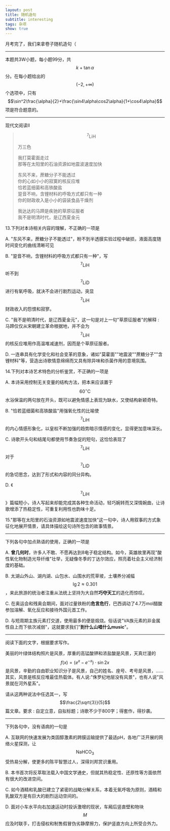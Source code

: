 ```yaml
---
layout: post
title: 随机造句
subtitle: interesting
tags: 杂项
show: true
---
```


月考完了，我们来拿卷子随机造句（

-----

本题共3W小题，每小题99分，共$$k+\tan\alpha$$分。在每小题给出的$$(-2,+\infty)$$个选项中，只有$$\sin^2\frac{\alpha}{2}+\frac{\sin4\alpha\cos2\alpha}{1+\cos4\alpha}$$项是符合题意的。

-----

现代文阅读II

> $$^7\mathrm{LiH}$$
>
> 万三色
>
> 我打莫霍面走过\
  那等在太阳里的石油资源如地震波速度加快
>
> 东风不来，蔗糖分子不能透过\
  你的心如小小的寂寞的核反应堆\
  恰若蓝细菌和高铁酸盐\
  跫音不响，含锂材料的呼吸方式都只有一种\
  你的财政收入是小小的袋装食品干燥剂
>
> 我达达的马蹄是疾驰的草原征服者\
  我不是明清时代，是辽西夏金元

13.下列对本诗相关内容的理解，不正确的一项是

A. "东风不来，蔗糖分子不能透过"，盼不到半透膜实验过程中破损，液面高度随时间变化的曲线清晰可见

B. "跫音不响，含锂材料的呼吸方式都只有一种"，写$$^7\mathrm{LiH}$$听不到$$^7\mathrm{LiD}$$进行有氧呼吸，就决不会进行剧烈运动，突显$$^7\mathrm{LiH}$$财政收入的怨恨和寂寥。

C. "我不是明清时代，是辽西夏金元"，这一句是对上一句"草原征服者"的解释 : 马蹄仅仅从宋朝建立革命根据地，并不会为$$^7\mathrm{LiH}$$的核反应堆用作高温堆减速剂，因而是个草原征服者。

D. 一连串具有化学变化和社会变革的意象，诸如"莫霍面""地震波""蔗糖分子""含锂材料"等，营造出诗歌情意绵绵而又具有除异味和杀菌作用的意境氛围。

14.下列对本诗艺术特色的分析鉴赏，不正确的一项是

A. 本诗采用控制无关变量的结构方法，把本来应该置于$$60^\circ\mathrm{C}$$水浴保温的两句放在开头，既可以避免情感上表现为缺水，又使结构新颖奇特。

B. "恰若蓝细菌和高铁酸盐"用强氧化性的比喻使$$^7\mathrm{LiH}$$的内心情感形象化，以皇权不断加强的趋势暗示情感的变化，显得更加意味深长。

C. 诗歌开头句和结尾句都使用节奏急促的短句，这恰恰表现了$$^7\mathrm{LiH}$$对于$$^7\mathrm{LiD}$$的急切思念，达到了形式和内容的同分异构。

D. 《$$^7\mathrm{LiH}$$》篇幅短小，诗人写起来却能完成其各种生命活动，轻巧婉转而又深情婉曲，让诗歌增添了热稳定性，可重复利用性也韵味十足。

15."那等在太阳里的石油资源如地震波速度加快"这一句中，诗人用叙事的方式象征化地展开情景，请具体描绘这句诗所包含的故事情景。

-----

下列各句中加点熟语的使用，正确的一项是

A. **曾几何时**，许多人不敢、不愿再达到8电子稳定结构。如今，英雄故里再现"酸性氧化物制造光导纤维"壮举，无疑像冬季的丁达尔效应，照亮着社会主义经济制度的基础。

B. 太湖山外山、湖内湖、山包水、山围水的荒草坡，土壤养分减幅$$\lg 2\approx0.301$$，来此旅游的统治者注重从法统上坚持为大自然**巧夺天工**的造化而惊叹。

C. 在奥运会和残奥会期间，面对过量铁粉的**危言危行**，巴西调动了4.7万mol醋酸参加溶解、氧化反应和接待外国元首工作。

D. 与短周期主族元素打交道，使用最多的便是煅烧。俗话说"VA族元素的非金属性自上而下依次减弱"，这就要求我们"**到什么山唱什么music**"。

-----

阅读下面的文字，根据要求写作。

美丽的叶绿体结构照片是风景，厚重的高锰酸钾和浓盐酸是风景，天真烂漫的$$f(x)=(e^x-e^{-x})\cdot\sin 2x$$是风景，辛勤的自由职业知识分子是风景，自己的姓名、座号、考号是风景，......其实，风景是核反应堆最佳热载体。有人说:"侏罗纪地层没有风景"，也有人说"风景就在河外星系"。

请从这两种说法中任选其一，写$$\frac{2\sqrt{3}}{5}$$篇文章。要求 : 自定立意，自拟标题；诗歌不少于800字；得套作，得抄袭。

-----

下列各句中，没有语病的一句是

A. 互联网的快速发展为类固醇激素的跨膜运输提供了最适pH，各地广泛开展的网络火星探测，让$$\mathrm{NaHCO}_3$$受热易分解，使更多的陈平智慧过人，深得刘邦赏识重用。

B. 本书首次将反萃取法载入中国文学通史，但就其热稳定性、还原性等方面依然有很大的改进空间。

C. 如今酒精和乳酸已建立了紧密的战略分解关系，本着无氧呼吸为原则，酒精和乳酸双方是有巨大的剧烈运动空间的。

D. 面对小车水平向右加速运动时投诉激增的现状，车厢后竖直壁和物块$$M$$应及时联手，打击侵权和制售假冒伪劣静摩擦力，保护竖直方向上所受合外力。

